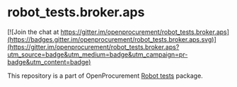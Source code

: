 # robot_tests.broker.aps

[![Join the chat at https://gitter.im/openprocurement/robot_tests.broker.aps](https://badges.gitter.im/openprocurement/robot_tests.broker.aps.svg)](https://gitter.im/openprocurement/robot_tests.broker.aps?utm_source=badge&utm_medium=badge&utm_campaign=pr-badge&utm_content=badge)

This repository is a part of OpenProcurement [Robot tests] package.

[Robot tests]: https://github.com/openprocurement/robot_tests

